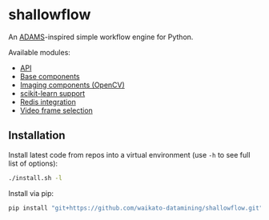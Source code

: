 # shallowflow
An [ADAMS](https://adams.cms.waikato.ac.nz/)-inspired simple workflow engine for Python.

Available modules:

* [API](https://github.com/waikato-datamining/shallowflow-api)
* [Base components](https://github.com/waikato-datamining/shallowflow-base)
* [Imaging components (OpenCV)](https://github.com/waikato-datamining/shallowflow-cv2)
* [scikit-learn support](https://github.com/waikato-datamining/shallowflow-sklearn)
* [Redis integration](https://github.com/waikato-datamining/shallowflow-redis)
* [Video frame selection](https://github.com/waikato-datamining/shallowflow-vfs)


## Installation

Install latest code from repos into a virtual environment (use `-h` to see full list of options):

```bash
./install.sh -l
```

Install via pip:

```bash
pip install "git+https://github.com/waikato-datamining/shallowflow.git"
```
